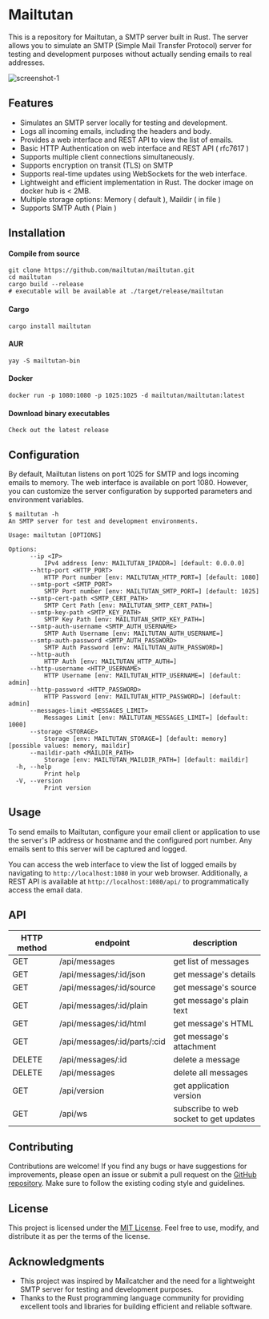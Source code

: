 # Mailtutan

This is a repository for Mailtutan, a SMTP server built in Rust. The server allows you to simulate an SMTP (Simple Mail Transfer Protocol) server for testing and development purposes without actually sending emails to real addresses.

![screenshot-1](https://raw.githubusercontent.com/mailtutan/mailtutan/main/screenshot-1.jpg)

## Features

- Simulates an SMTP server locally for testing and development.
- Logs all incoming emails, including the headers and body.
- Provides a web interface and REST API to view the list of emails.
- Basic HTTP Authentication on web interface and REST API ( rfc7617 )
- Supports multiple client connections simultaneously.
- Supports encryption on transit (TLS) on SMTP
- Supports real-time updates using WebSockets for the web interface.
- Lightweight and efficient implementation in Rust. The docker image on docker hub is < 2MB.
- Multiple storage options: Memory ( default ), Maildir ( in file )
- Supports SMTP Auth ( Plain )

## Installation

#### Compile from source
```
git clone https://github.com/mailtutan/mailtutan.git
cd mailtutan
cargo build --release
# executable will be available at ./target/release/mailtutan
```

#### Cargo
```
cargo install mailtutan
```

#### AUR
```
yay -S mailtutan-bin
```

#### Docker
```
docker run -p 1080:1080 -p 1025:1025 -d mailtutan/mailtutan:latest
```

#### Download binary executables
```
Check out the latest release
```

## Configuration

By default, Mailtutan listens on port 1025 for SMTP and logs incoming emails to memory. The web interface is available on port 1080. However, you can customize the server configuration by supported parameters and environment variables.
```
$ mailtutan -h
An SMTP server for test and development environments.

Usage: mailtutan [OPTIONS]

Options:
      --ip <IP>
          IPv4 address [env: MAILTUTAN_IPADDR=] [default: 0.0.0.0]
      --http-port <HTTP_PORT>
          HTTP Port number [env: MAILTUTAN_HTTP_PORT=] [default: 1080]
      --smtp-port <SMTP_PORT>
          SMTP Port number [env: MAILTUTAN_SMTP_PORT=] [default: 1025]
      --smtp-cert-path <SMTP_CERT_PATH>
          SMTP Cert Path [env: MAILTUTAN_SMTP_CERT_PATH=]
      --smtp-key-path <SMTP_KEY_PATH>
          SMTP Key Path [env: MAILTUTAN_SMTP_KEY_PATH=]
      --smtp-auth-username <SMTP_AUTH_USERNAME>
          SMTP Auth Username [env: MAILTUTAN_AUTH_USERNAME=]
      --smtp-auth-password <SMTP_AUTH_PASSWORD>
          SMTP Auth Password [env: MAILTUTAN_AUTH_PASSWORD=]
      --http-auth
          HTTP Auth [env: MAILTUTAN_HTTP_AUTH=]
      --http-username <HTTP_USERNAME>
          HTTP Username [env: MAILTUTAN_HTTP_USERNAME=] [default: admin]
      --http-password <HTTP_PASSWORD>
          HTTP Password [env: MAILTUTAN_HTTP_PASSWORD=] [default: admin]
      --messages-limit <MESSAGES_LIMIT>
          Messages Limit [env: MAILTUTAN_MESSAGES_LIMIT=] [default: 1000]
      --storage <STORAGE>
          Storage [env: MAILTUTAN_STORAGE=] [default: memory] [possible values: memory, maildir]
      --maildir-path <MAILDIR_PATH>
          Storage [env: MAILTUTAN_MAILDIR_PATH=] [default: maildir]
  -h, --help
          Print help
  -V, --version
          Print version

```


## Usage

To send emails to Mailtutan, configure your email client or application to use the server's IP address or hostname and the configured port number. Any emails sent to this server will be captured and logged.

You can access the web interface to view the list of logged emails by navigating to `http://localhost:1080` in your web browser. Additionally, a REST API is available at `http://localhost:1080/api/` to programmatically access the email data.

## API
|HTTP method | endpoint | description|
|---|---|---|
|GET|/api/messages| get list of messages|
|GET|/api/messages/:id/json| get message's details|
|GET|/api/messages/:id/source| get message's source|
|GET|/api/messages/:id/plain| get message's plain text|
|GET|/api/messages/:id/html| get message's HTML|
|GET|/api/messages/:id/parts/:cid| get message's attachment|
|DELETE|/api/messages/:id| delete a message|
|DELETE|/api/messages| delete all messages|
|GET|/api/version| get application version|
|GET|/api/ws| subscribe to web socket to get updates|


## Contributing

Contributions are welcome! If you find any bugs or have suggestions for improvements, please open an issue or submit a pull request on the [GitHub repository](https://github.com/mailtutan/mailtutan). Make sure to follow the existing coding style and guidelines.

## License

This project is licensed under the [MIT License](LICENSE.txt). Feel free to use, modify, and distribute it as per the terms of the license.

## Acknowledgments

- This project was inspired by Mailcatcher and the need for a lightweight SMTP server for testing and development purposes.
- Thanks to the Rust programming language community for providing excellent tools and libraries for building efficient and reliable software.
